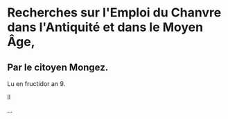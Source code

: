 # Recherches sur l'Emploi du Chanvre dans l'Antiquité et dans le Moyen Âge,

## Par le citoyen Mongez.

Lu en fructidor an 9.

Il 

...

